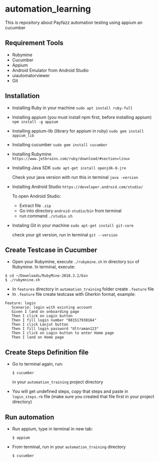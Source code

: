# automation_learning
This is repository about Payfazz automation testing using appium an cucumber

## Requirement Tools
* Rubymine
* Cucumber
* Appium
* Android Emulator from Android Studio
* uiautomatorviewer
* Git

## Installation
* Installing Ruby in your machine
  ``sudo apt install ruby-full``
  
* Installing appium (you must install npm first, before installing appium)
  ``npm install -g appium``
  
* Installing appium-lib (library for appium in ruby)
  ``sudo gem install appium_lib``
 
* Installing cucumber
  ``sudo gem install cucumber``
  
* Installing Rubymine
  ``https://www.jetbrains.com/ruby/download/#section=linux``
  
* Installing Java SDK
  ``sudo apt-get install openjdk-8-jre``
  
  Check your java version with run this in terminal ``java -version``
  
* Installing Android Studio
  ``https://developer.android.com/studio/``
  
  To open Android Studio:
  * Extract file ``.zip``
  * Go into directory ``android-studio/bin`` from terminal
  * run command ``./studio.sh``
  
* Instaling Git in your machine
  ``sudo apt-get install git-core``
  
  check your git version, run in terminal
  ``git --version``
  
## Create Testcase in Cucumber
* Open your Rubymine, execute ``./rubymine.sh`` in directory ``bin`` of Rubymine. In terminal, execute:
```
$ cd ~/Downloads/RubyMine-2018.3.2/bin
$ ./rubymnine.sh
```
* In ``features`` directory in ``automation_training`` folder create ``.feature`` file
* In ``.feature`` file create testcase with Gherkin format, example:

```
Feature: login
   Scenario: login with existing account
   Given I land on onboarding page
   Then I click on Login button
   Then I fill login number "081517938164"
   Then I click Lanjut button
   Then I fill login password "Ultraman123"
   Then I click on Login button to enter Home page
   Then I land on Home page
```

## Create Steps Definition file
* Go to terminal again, run:

  ``$ cucumber``
  
    in your ``automation_training`` project directory
    
 * You will get undefined steps, copy that steps and paste in ``login_steps.rb`` file (make sure you created that file first in your project directory)
 
## Run automation
* Run appium, type in terminal in new tab:

  ``$ appium``
  
* From terminal, run in your ``automation_training`` directory 
   
   ``$ cucumber``
